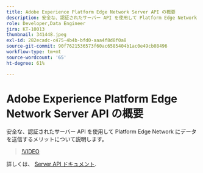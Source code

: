 ```yaml
---
title: Adobe Experience Platform Edge Network Server API の概要
description: 安全な、認証されたサーバー API を使用して Platform Edge Network にデータを送信するメリットについて説明します。
role: Developer,Data Engineer
jira: KT-10013
thumbnail: 341448.jpeg
exl-id: 282ecadc-c475-4b4b-bfd0-aaa4f8d8f0a8
source-git-commit: 90f7621536573f60ac6585404b1ac0e49cb08496
workflow-type: tm+mt
source-wordcount: '65'
ht-degree: 61%

---
```


# Adobe Experience Platform Edge Network Server API の概要

安全な、認証されたサーバー API を使用して Platform Edge Network にデータを送信するメリットについて説明します。

>[!VIDEO](https://video.tv.adobe.com/v/341448?quality=12&learn=on)

詳しくは、 [Server API ドキュメント](https://experienceleague.adobe.com/docs/experience-platform/edge-network-server-api/overview.html?lang=ja).
